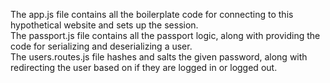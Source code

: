 The app.js file contains all the boilerplate code for connecting to this hypothetical website and sets up the session.\
The passport.js file contains all the passport logic, along with providing the code for serializing and deserializing a user.\
The users.routes.js file hashes and salts the given password, along with redirecting the user based on if they are logged in or logged out.
